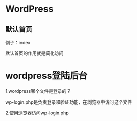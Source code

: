 # WordPress

## 默认首页

例子：index

默认首页的作用就是简化访问

# wordpress登陆后台

1.wordpress哪个文件是登录的？

wp-login.php是负责登录和验证功能，在浏览器中访问这个文件

2.使用浏览器访问wp-login.php